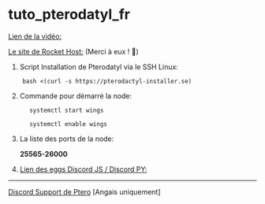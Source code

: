# tuto_pterodatyl_fr

 [Lien de la vidéo:](https://www.youtube.com/watch?v=LGUBT9Ebq-Q)

[Le site de Rocket Host:](https://rocket-host.fr/)     (Merci à eux ! 🥰) 

1) Script Installation de Pterodatyl via le SSH Linux:
```
    bash <(curl -s https://pterodactyl-installer.se)
```

2) Commande pour démarré la node:

```
      systemctl start wings
```
```
      systemctl enable wings
```

3) La liste des ports de la node:
   
   **25565-26000**

5) [Lien des eggs Discord JS / Discord PY:]( https://www.clictune.com/iFSY)
     
-----------------------------------------------------------------------------------------

[Discord Support de Ptero](https://discord.com/invite/pterodactyl) [Angais uniquement]
